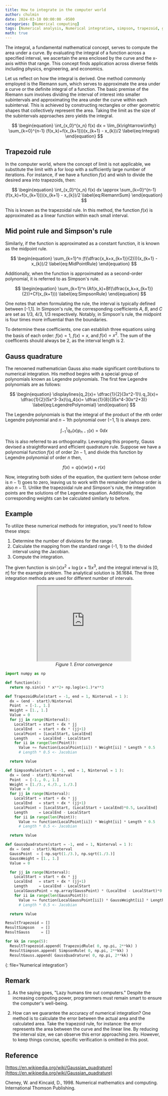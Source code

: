 ```yaml
---
title: How to integrate in the computer world
author: chulmin
date: 2024-03-10 00:00:00 -0500
categories: [Numerical computing]
tags: [Numerical analysis, Numerical integration, simpson, trapezoid, gauss point, Gauss quadrature, Gauss, integral]
math: true
---
```



The integral, a fundamental mathematical concept, serves to compute the area under a curve. By evaluating the integral of a function across a specified interval, we ascertain the area enclosed by the curve and the x-axis within that range. This concept finds application across diverse fields including physics, engineering, and economics.

Let us reflect on how the integral is derived. One method commonly employed is the Riemann sum, which serves to approximate the area under a curve or the definite integral of a function. The basic premise of the Riemann sum involves dividing the interval of interest into smaller subintervals and approximating the area under the curve within each subinterval. This is achieved by constructing rectangles or other geometric shapes that collectively represent the area. Taking the limit as the size of the subintervals approaches zero yields the integral.

$$
\begin{equation}
  \int_{x_0}^{x_n} f(x) dx = \lim_{k\rightarrow\infty} \sum_{k=0}^{n-1} (f(x_k)+f(x_{k+1}))(x_{k+1} - x_{k})/2
  \label{eq:Integral}
\end{equation}
$$

## Trapezoid rule 
In the computer world, where the concept of limit is not applicable, we substitute the limit with a for loop with a sufficiently large number of iterations. For instance, if we have a function $f(x)$ and wish to divide the desired area into trapezoids, then:

$$
\begin{equation}
   \int_{x_0}^{x_n} f(x) dx \approx \sum_{k=0}^{n-1} (f(x_k)+f(x_{k+1}))(x_{k+1} - x_{k})/2
  \label{eq:RiemannSum}
\end{equation}
$$

This is known as the trapezoidal rule. In this method, the function $f(x)$ is approximated as a linear function within each small interval.

## Mid point rule and Simpson's rule
Similarly, if the function is approximated as a constant function, it is known as the midpoint rule. 

$$
\begin{equation}
   \sum_{k=1}^n (f(\dfrac{x_k+x_{k+1}}{2}))(x_{k+1} - x_{k})/2
  \label{eq:MidPointRule}
\end{equation}
$$

Additionally, when the function is approximated as a second-order polynomial, it is referred to as Simpson's rule.

$$
\begin{equation}
   \sum_{k=1}^n (Af(x_k)+Bf(\dfrac{x_k+x_{k+1}}{2})+Cf(x_{k+1}))
  \label{eq:SimpsonRule}
\end{equation}
$$

One notes that  when formulating the rule, the interval is typically defined between \[-1,1\]. In Simpson's rule, the corresponding coefficients $A$, $B$, and $C$ are set as 1/3, 4/3, 1/3 respectively. Notably, in Simpson's rule, the midpoint is four times more influential than the boundaries. 

To determine these coefficients, one can establish three equations using the basis of each order: $f(x)=1$, $f(x)=x$, and $f(x)=x^2$. The sum of the coefficents should always be 2, as the interval length is 2.

## Gauss quadrature

The renowned mathematician Gauss also made significant contributions to numerical integration. His method begins with a special group of polynomials known as Legendre polynomials. The first few Legendre polynomials are as follows:

$$
\begin{equation}
  \displaylines{q_2(x)= \dfrac{1}{2}(3x^2-1)\\ q_3(x)= \dfrac{1}{2}(5x^3-3x)\\q_4(x)= \dfrac{1}{8}(35x^4-30x^2+3)}
  \label{eq:LegendrePolynomial}
\end{equation}
$$

The Legendre polynomials is that the integral of the product of the $n$th order Legendre polynomial and $n-1$th polynomial over $(-1,1)$ is always zero. 

$$
\begin{equation}
   \int_{-1}^{1} q_n(x)p_{n-1}(x) = 0 dx
  \label{eq:Characteristics}
\end{equation}
$$

This is also referred to as orthogonality. Leveraging this property, Gauss devised a straightforward and efficient quadrature rule. Suppose we have a polynomial function $f(x)$ of order $2n-1$, and divide this function by Legendre polynomial of order $n$ then,

$$
\begin{equation}
   f(x) = q(x)w(x)+r(x)
  \label{eq:DividedByLegendrePolynomial}
\end{equation}
$$


Now, integrating both sides of the equation, the quotient term (whose order is $n-1$) goes to zero, leaving us to work with the remainder (whose order is also $n-1$). Unlike the trapezoidal rule and Simpson's rule, the integration points are the solutions of the Legendre equation. Additionally, the corresponding weights can be calculated similarly to before.


## Example
To utilize these numerical methods for integration, you'll need to follow these steps:

1. Determine the number of divisions for the range.
2. Calculate the mapping from the standard range (-1, 1) to the divided interval using the Jacobian.
3. Compute the integration.

The given function is $\sin{(x)}x^2 + \log{(x+1)}x^3$, and the integral interval is $[0,\pi]$ for the example problem. The analytical solution is $36.1684$. The three integration methods are used for different number of intervals.

<p align="center">
<iframe src="https://drive.google.com/file/d/105nBDnmz5u2iLgSNMeDTUpd0mbIeAU3V/preview" width="299" height="240"></iframe>
  <br>
  <em>Figure 1. Error convergence</em>
</p>

```python
import numpy as np

def function(x):
  return np.sin(x) * x**2+ np.log(x+1.)*x**3

def TrapezoidRule(start = -1, end = 1, Ninterval = 1 ):
  dx = (end - start)/Ninterval
  Point  = [-1., 1.]
  Weight = [1., 1.]
  Value = 0
  for jj in range(Ninterval):
    LocalStart = start + dx * jj
    LocalEnd   = start + dx * (jj+1)
    LocalPoint = [LocalStart, LocalEnd]
    Length     = LocalEnd - LocalStart
    for ii in range(len(Point)):
      Value += function(LocalPoint[ii]) * Weight[ii] * Length * 0.5
      # Length * 0.5 <- Jacobian

  return Value

def SimpsonRule(start = -1, end = 1, Ninterval = 1 ):
  dx = (end - start)/Ninterval
  Point  = [-1., 0., 1.]
  Weight = [1./3., 4./3., 1./3.]
  Value = 0
  for jj in range(Ninterval):
    LocalStart = start + dx * jj
    LocalEnd   = start + dx * (jj+1)
    LocalPoint = [LocalStart, (LocalStart + LocalEnd)*0.5, LocalEnd]
    Length     = LocalEnd - LocalStart
    for ii in range(len(Point)):
      Value += function(LocalPoint[ii]) * Weight[ii] * Length * 0.5
      # Length * 0.5 <- Jacobian

  return Value

def GaussQuadrature(start = -1, end = 1, Ninterval = 1 ):
  dx = (end - start)/Ninterval
  GaussPoint  = [-np.sqrt(1./3.), np.sqrt(1./3.)]
  GaussWeight = [1., 1.]
  Value = 0

  for jj in range(Ninterval):
    LocalStart = start + dx * jj
    LocalEnd   = start + dx * (jj+1)
    Length     = LocalEnd - LocalStart
    LocalGaussPoint = np.array(GaussPoint) * (LocalEnd - LocalStart)*0.5 + (LocalEnd + LocalStart)*0.5
    for ii in range(len(GaussPoint)):
      Value += function(LocalGaussPoint[ii]) * GaussWeight[ii] * Length * 0.5
      # Length * 0.5 <- Jacobian

  return Value

ResultTrapezoid = []
ResultSimpson   = []
ResultGauss     = []

for kk in range(5):
  ResultTrapezoid.append( TrapezoidRule( 0, np.pi, 2**kk) )
  ResultSimpson.append( SimpsonRule( 0, np.pi, 2**kk) )
  ResultGauss.append( GaussQuadrature( 0, np.pi, 2**kk) )
```
{: file='Numerical integration'}




## Remark
1. As the saying goes, "Lazy humans tire out computers." Despite the increasing computing power, programmers must remain smart to ensure the computer's well-being.

2. How can we guarantee the accuracy of numerical integration? One method is to calculate the error between the actual area and the calculated area. Take the trapezoid rule, for instance: the error represents the area between the curve and the linear line. By reducing the interval size, we can observe this error approaching zero. However, to keep things concise, specific verification is omitted in this post.


## Reference 
[https://en.wikipedia.org/wiki/Gaussian_quadrature](https://en.wikipedia.org/wiki/Gaussian_quadrature)

Cheney, W. and Kincaid, D., 1998. Numerical mathematics and computing. International Thomson Publishing.




